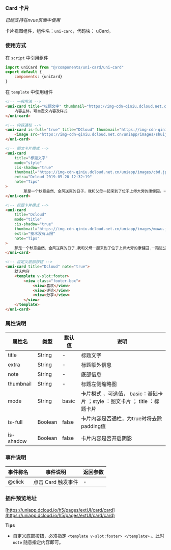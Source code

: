 ### Card 卡片
*已经支持在nvue页面中使用*

卡片视图组件，组件名：``uni-card``，代码块： uCard。

### 使用方式

在 ``script`` 中引用组件 

```javascript
import uniCard from "@/components/uni-card/uni-card"
export default {
    components: {uniCard}
}
```

在 ``template`` 中使用组件

```html
<!-- 一般用法 -->
<uni-card title="标题文字" thumbnail="https://img-cdn-qiniu.dcloud.net.cn/new-page/uni.png" extra="额外信息" note="Tips">
    内容主体，可自定义内容及样式
</uni-card>

<!-- 内容通栏 -->
<uni-card is-full="true" title="DCloud" thumbnail="https://img-cdn-qiniu.dcloud.net.cn/new-page/uni.png" extra="2018.12.12" >
    <image src="https://img-cdn-qiniu.dcloud.net.cn/uniapp/images/shuijiao.jpg" style="width: 100%;"></image>
</uni-card>

<!-- 图文卡片模式 -->
<uni-card
	title="标题文字"
	mode="style"
	:is-shadow="true"
	thumbnail="https://img-cdn-qiniu.dcloud.net.cn/uniapp/images/cbd.jpg"
	extra="Dcloud 2019-05-20 12:32:19"
	note="Tips"
>
		那是一个秋意盎然、金风送爽的日子，我和父母一起来到了位于上师大旁的康健园。一踏进公园，一股浓郁的桂香扑鼻而来，泌人心脾,让我心旷神怡，只见一朵朵开得正烈的金色桂花，迎风而立，仿佛在向我招手。我们追着这桂香，走进了清幽的公园。
</uni-card>

<!-- 标题卡片模式 -->
<uni-card 
	title="Dcloud" 
	mode="title" 
	:is-shadow="true" 
	thumbnail="https://img-cdn-qiniu.dcloud.net.cn/uniapp/images/muwu.jpg" 
	extra="技术没有上限" 
	note="Tips"
>
	那是一个秋意盎然、金风送爽的日子,我和父母一起来到了位于上师大旁的康健园.一踏进公园,一股浓郁的桂香扑鼻而来,泌人心脾,让我心旷神怡,只见一朵朵开得正烈的金色桂花,迎风而立,仿佛在向我招手.我们追着这桂香,走进了清幽的公园.
</uni-card>

<!-- 自定义底部按钮 -->
<uni-card title="Dcloud" note="true">
	默认内容
	<template v-slot:footer>
		<view class="footer-box">
			<view>喜欢</view>
			<view>评论</view>
			<view>分享</view>
		</view>
	</template>
</uni-card>
```


### 属性说明

|属性名		|类型	|默认值	|说明																		|
|---		|----	|---	|---																		|
|title		|String	|-		|标题文字																	|
|extra		|String	|-		|标题额外信息																|
|note		|String	|-		|底部信息																	|
|thumbnail	|String	|-		|标题左侧缩略图																|
|mode		|String	|basic	|卡片模式 ，可选值， basic：基础卡片 ；style ：图文卡片 ； title ：标题卡片	|
|is-full	|Boolean|false	|卡片内容是否通栏，为true时将去除padding值									|
|is-shadow	|Boolean|false	|卡片内容是否开启阴影														|


### 事件说明

|事件称名	|事件说明			|返回参数	|
|---		|---				|---		|
|@click		|点击 Card 触发事件	|-			|

### 插件预览地址

[https://uniapp.dcloud.io/h5/pages/extUI/card/card](https://uniapp.dcloud.io/h5/pages/extUI/card/card)

**Tips**

- 自定义底部按钮，必须指定 `<template v-slot:footer> </template>` 。此时 `note` 随意指定内容即可。